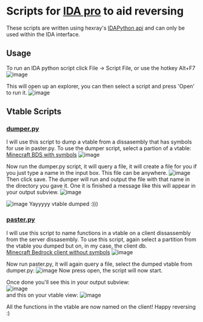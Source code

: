 # Scripts for [IDA pro](https://hex-rays.com/ida-pro/) to aid reversing
These scripts are written using hexray's [IDAPython api](https://hex-rays.com/products/ida/support/idapython_docs/) and can only be used within the IDA interface.

## Usage

To run an IDA python script click File -> Script File, or use the hotkey Alt+F7
![image](https://github.com/h-arvs/Ida-python-scripts/assets/74739443/d41ffb89-1d44-467b-ae95-43b0819bd58b)

This will open up an explorer, you can then select a script and press 'Open' to run it.
![image](https://github.com/h-arvs/Ida-python-scripts/assets/74739443/fe8b26bb-1777-46e9-a0ab-24c7830f0427)

## Vtable Scripts
### [dumper.py](/Vtables/dumper.py)
I will use this script to dump a vtable from a dissasembly that has symbols for use in paster.py.
To use the dumper script, select a partion of a vtable:  
<ins>Minecraft BDS with symbols</ins>
![image](https://github.com/h-arvs/Ida-python-scripts/assets/74739443/2fc1fdd2-c97e-41d9-aa96-866602113c8e)

Now run the dumper.py script, it will query a file, it will create a file for you if you just type a name in the input box. This file can be anywhere.
![image](https://github.com/h-arvs/Ida-python-scripts/assets/74739443/2edc85a2-6eea-480d-a6ca-263a9b4dfe2d)
Then click save.
The dumper will run and output the file with that name in the directory you gave it. One it is finished a message like this will appear in your output subview.
![image](https://github.com/h-arvs/Ida-python-scripts/assets/74739443/00c6cd83-4b40-40ca-bee3-fc8687c3e444)

![image](https://github.com/h-arvs/Ida-python-scripts/assets/74739443/597605a3-b11d-4902-b812-0b9f58920ece)
Yayyyyy vtable dumped :)))

### [paster.py](/Vtables/paster.py)
I will use this script to name functions in a vtable on a client dissassembly from the server dissasembly.
To use this script, again select a partition from the vtable you dumped but on, in my case, the client db.  
<ins>Minecraft Bedrock client without symbols</ins>
![image](https://github.com/h-arvs/Ida-python-scripts/assets/74739443/4e2dac6f-6db9-4865-aa2e-8c7fdc7e2214)

Now run paster.py, it will again query a file, select the dumped vtable from dumper.py:
![image](https://github.com/h-arvs/Ida-python-scripts/assets/74739443/fa7bee98-d609-4120-8564-a3f29ac44859)
Now press open, the script will now start.

Once done you'll see this in your output subview:  
![image](https://github.com/h-arvs/Ida-python-scripts/assets/74739443/d264537c-68f3-4850-b661-0556d0bbd7e9)  
and this on your vtable view:
![image](https://github.com/h-arvs/Ida-python-scripts/assets/74739443/4397ab2a-4929-403a-bfec-764a223d42cb)

All the functions in the vtable are now named on the client! Happy reversing :)










